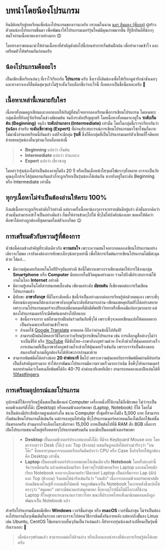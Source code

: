 ---
---

# บทนำโดยน้องโปรแกรม

ยินดีต้อนรับสู่บทเรียนเพื่อน้องโปรแกรมของเรานะครับ กระผมในนาม [นคร สินผดุง (พี่บอล)](https://github.com/nakorndev) ผู้สร้างตัวตนน้องโปรแกรมขึ้นมา เพื่อพัฒนาให้โปรแกรมเมอร์รุ่นใหม่มีคุณภาพมากขึ้น ก็รู้สึกยินดีที่น้องๆสนใจอ่านเนื้อหาของเราอย่างมาก 😊

โดยทางเราขอแนะนำให้อ่านเนื้อหาที่สำคัญดังต่อไปนี้ก่อนทำการเริ่มต้นฝึกฝน เพื่อทำความเข้าใจ และเตรียมตัวให้พร้อมกันก่อนครับ

## น้องโปรแกรมคืออะไร

เป็นเพียงชื่อเรียกเล่นๆ ที่เราไว้เรียกกับ **โปรแกรม** ครับ ซึ่งเราก็เติมน้องเพื่อให้เรียกดูน่ารักน่าชังเฉยๆ และทางเราเองก็สิ้นคิดสุดๆแล้วไม่รู้จะตั้งเว็บบล็อกชื่อว่าอะไรนี้ ก็เลยเอาเป็นชื่อนี้แหละครับ 🤣

## เนื้อหาเหล่านี้เหมาะกับใคร

เนื้อหาทั้งหมดถูกเขียนและออกแบบให้กับผู้ที่สนใจอยากลองเรียนเพื่อการเขียนโปรแกรม โดยเฉพาะกลุ่มเด็กที่ยังอยู่วัยเรียนในช่วงมัธยมต้น จนถึงระดับปริญญาตรี โดยเนื้อหาทั้งหมดจะอยู่ใน **ระดับเริ่มต้น (Beginning)** จนถึง **ระดับปานกลาง (Intermediate)** เท่านั้น โดยในกลุ่มนี้เราจะเรียกกันว่า **รุ่นน้อง** สำหรับ **ระดับเชี่ยวชาญ (Expert)** ที่ผ่านประสบการณ์การเขียนโปรแกรมมาโซกโซนก็คงจะไม่มานั่งอ่านบทเรียนนี้กันแล้ว แต่ก็จะมีกลุ่ม **รุ่นพี่** ซึ่งก็คือกลุ่มที่เป็นโปรแกรมเมอร์ตัวเซียนที่ใจดีคอยช่วยสอนรุ่นน้องอื่นๆผ่านเว็บบล็อกแห่งนี้

> - **Beginning** แปลว่า เริ่มต้น
> - **Intermediate** แปลว่า ปานกลาง
> - **Expert** แปลว่า เชี่ยวชาญ

โดยคำว่ารุ่นน้องไม่จำเป็นต้องอายุไม่ถึง 20 ปี หรือเป็นเด็กหน้าใสๆแต่ไฟแรงๆทั้งหลาย อาจจะเป็นวัยคุณลุงใกล้จะได้อุ้มหลานกันแล้วก็จะถูกเรียกเป็นรุ่นน้องได้เช่นกัน หากยังอยู่ในระดับ Beginning หรือ Intermediate เท่านั้น

## ทุกๆเนื้อหาไม่จำเป็นต้องอ่านให้ครบ 100%

ถึงแม้เนื้อหาจะถูกเรียงลำดับไว้อย่างดี แต่บางครั้งเนื้อหาน้องๆอาจจะทราบมันดีอยู่แล้ว ดังนั้นหากคิดว่าส่วนนั้นสามารถเข้าใจเป็นอย่างดีแล้ว ก็ขอให้อ่านข้ามๆไปได้ พี่ๆไม่ได้บังคับน้องเลย ขอแค่ให้คิดว่าศึกษาได้อย่างถูกต้องที่สุดตามสไตล์ตัวเองก็พอ 😉

## การเตรียมตัวกับความรู้ที่ต้องการ

หัวข้อนี้ค่อนข้างสำคัญที่ระดับเดียวกับ **ความสนใจ** เพราะความสนใจอยากทดลองเขียนโปรแกรมอย่างเดียวจะไม่พอ เรายังคงต้องการทักษะเล็กๆน้อยๆเหล่านี้ เพื่อให้การเริ่มต้นการเขียนโปรแกรมไม่มีสะดุดด้วย ได้แก่...

- มีความคุ้นเคยกับเทคโนโลยีปัจจุบันอย่างดี ข้อนี้ไม่ยากเพราะเราเพียงแค่ขอให้การใช้งานกลุ่ม **Smartphone** หรือ **Computer** มีบทบาทในชีวิตคุณอย่างมาก รวมไปถึงมีประสบการณ์ใช้งานในโลก **Internet** อย่างดี
- มีความรู้เทคโนโลยีสารสนเทศเบื้องต้น เพียงแค่ระดับ **มัธยมต้น** ก็เพียงพอต่อการเริ่มเขียนโปรแกรมแล้ว
- มีทักษะ **ภาษาอังกฤษ** ที่ดีในระดับหนึ่ง ข้อนี้จำเป็นอย่างมากต่อการเรียนรู้ต่อด้วยตนเอง เพราะพี่ๆที่สอนน้องทุกคนก็ต้องเก่งภาษาอังกฤษในระดับที่สามารถอ่าน-เขียนแชทคุยกับฝรั่งได้อย่างสบาย เพราะงานโปรแกรมเมอร์จะเปรียบเสมือนหมอที่มักมีศัพท์ชีววิทยาหรือชื่อเคมีแปลกๆมากมาย แต่ของโปรแกรมเมอร์ก็จะมีศัพท์แตกต่างไปอีกแบบ
  - ข้อนี้อาจจะยาก แต่ก็สามารถฝึกฝนร่วมกันกับพี่ๆได้ เพราะพี่ๆจะคอยเขียนแปลให้ตลอดหากเป็นคำเฉพาะหรืออ่านเข้าใจยาก
  - ถ้าเคยใช้ [Google Translate](https://translate.google.com) มาตลอด ก็ถือว่าผ่านข้อนี้ไปทันที!
  - สามารถฝึกฝนได้หลายวิธีในระหว่างเรียนรู้การเขียนโปรแกรม เช่น การเลือกดูสื่อต่างๆไม่ว่าจะเป็นซีรี่ย์ หรือ [YouTube](https://www.youtube.com/) ที่มีซับไทย-ภาษาอังกฤษร่วมด้วย ก็จะยิ่งช่วยให้คุ้นเคยอย่างเร็ว การเล่นเกมที่เป็นภาษาอังกฤษล้วนก็จะช่วยให้คุ้นเคยเร็วเช่นกัน เพราะเราจำเป็นต้องตอบสนองกับตัวเกมที่ถูกต้องจึงได้ทักษะการอ่านมาด้วย
- สามารถพิมพ์ดีดได้อย่างน้อย **20 คำต่อนาที** ขึ้นไป เพราะความคุ้นเคยกับการพิมพ์ดีดผ่านคีย์บอร์ดเป็นสิ่งสำคัญอย่างมาก ทำให้การพัฒนาโปรแกรมมีความรวดเร็วมากกว่าเดิม ซึ่งพี่ๆโปรแกรมเมอร์หลายท่านคิดว่าโดยเฉลี่ยพิมพ์ได้ถึง 40-70 คำต่อนาทีเลยทีเดียว สามารถทดลองและฝึกเล่นได้ที่ [10fastfingers](https://10fastfingers.com/typing-test/english)

## การเตรียมอุปกรณ์และโปรแกรม

อุปกรณ์ที่ใช้การเรียนรู้นั้นขอเป็นเพียงแค่ Computer เครื่องหนึ่งที่ใช้งานได้ก็เพียงพอ ไม่ว่าจะเป็นคอมพิวเตอร์ตั้งโต๊ะ (Desktop) หรือคอมพิวเตอร์พกพา (Laptop, Notebook) ก็ได้ โดยไม่จำเป็นต้องมีประสิทธิภาพสูงแต่อย่างใด ขนาด Computer ทั้งชุดที่ราคาไม่ถึง 5,000 บาท ก็สามารถเริ่มต้นเขียนโปรแกรมได้เช่นกัน แต่การลงทุนก็สำคัญ พี่ๆโปรแกรมเมอร์หลายคนก็คงไม่เลือกใช้แค่นั้นกันหรอกครับ ส่วนมากก็จะเลือกในระดับราคา 15,000 บาทเป็นต้นไปที่มี RAM สัก 8GB เผื่อการเปิดโปรแกรมขนาดใหญ่หรือหลายๆโปรแกรมพร้อมกัน และมักเป็นคอมพิวเตอร์พกพา

> - **Desktop** เป็นคอมพิวเตอร์ประเภทแบบตั้งโต๊ะ ที่มีจอ Keyboard Mouse แยก โดยมาจากคำว่า Desk (โต๊ะ) และ Top (ข้างบน) ผสมกันถูกแปลได้อย่างน่ารักๆว่า "บนโต๊ะ" ซึ่งหลายๆคนอาจจะเผลอเรียกกันติดปากว่า CPU หรือ Case ซึ่งถ้าเรียกให้ถูกต้องคือ Desktop เท่านั้น
> - **Laptop** เป็นคอมพิวเตอร์ประเภทพกพาได้เช่นเดียวกับ **Notebook** โดยทั้งสองคำนี้จัดว่าเหมือนกัน แล้วแต่คนนิยมเรียก ซึ่งชาวยุโรปมักชอบเรียก Laptop และคนไทยมักเรียก Notebook หากเจาะลึกตามประวัติศาสตร์ Laptop เป็นคำที่มาจาก Lap (ตัก) และ Top (ข้างบน) จึงผสมได้น่ารักเช่นกันว่า "บนตัก" เนื่องจากคอมพิวเตอร์พกพาสมัยก่อนมีขนาดใหญ่ที่วางบนตักได้พอดี จนถูกพัฒนาเป็น Notebook ในภายหลังซึ่งแปลได้ตรงๆว่า "สมุดพก" เพราะมีขนาดเท่าสมุกพกพา ซึ่งทางยุโรปนั้นได้มีโอกาสใช้งาน Laptop ที่ใหญ่เทอะทะมานานกว่าชาวไทย ขณะที่ประเทศไทยเพิ่งมานิยมตอนหลังถูกพัฒนาเป็น Notebook แล้ว

สำหรับโปรแกรมนั้นขอมีเพียง **Windows** เวอร์ชั่นล่าสุด หรือ **macOS** เวอร์ชั่นล่าสุด ไม่จำเป็นต้องลงโปรแกรมใดๆเพิ่มเติมในระบบ เพราะเราจะไปสอนวิธีการติดตั้งกันภายหลัง แต่หากถึงขั้นลง Linux เช่น Ubuntu, CentOS ใช้แทนระบบอื่นๆกันเป็นว่าเล่นแล้ว ก็ย้ายจากรุ่นน้องแล้วเปลี่ยนเป็นรุ่นพี่กับเราเถอะ 🤣

> เมื่อน้องๆพร้อมแล้ว สามารถกดต่อไปด้านล่าง หรือเลือกแถบนำทางที่ต้องการเรียนรู้ต่อได้เลยครับ
